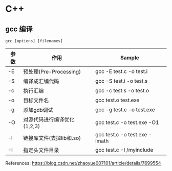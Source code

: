 # C++

## gcc 编译

`gcc [options] [filenames]`

| 参数 	| 作用                        	| Sample                        	|
|------	|-----------------------------	|-------------------------------	|
| -E   	| 预处理(Pre-Processing)      	| gcc -E test.c -o test.i       	|
| -S   	| 编译成汇编代码              	| gcc -S test.i -o test.s       	|
| -c   	| 执行汇编                    	| gcc -c test.s -o test.o       	|
| -o   	| 目标文件名                  	| gcc test.o test.exe           	|
| -g   	| 添加gdb调试                 	| gcc -g test.c -o test.exe     	|
| -O   	| 对源代码进行编译优化(1,2,3) 	| gcc test.c -o test.exe -O1    	|
| -l   	| 链接库文件(去掉lib和.so)    	| gcc test.c -o test.exe -lmath 	|
| -I   	| 指定头文件目录              	| gcc test.c -I /myinclude       	|

References:
https://blog.csdn.net/zhaoyue007101/article/details/7699554